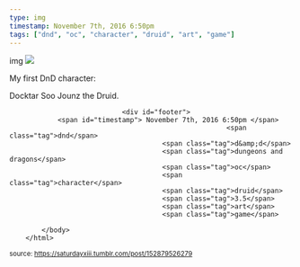 ```yaml
---
type: img
timestamp: November 7th, 2016 6:50pm
tags: ["dnd", "oc", "character", "druid", "art", "game"]
---
```

img
<img src="https://saturdayxiii.github.io/media/152879526279.png"/>
                                                                                          
My first DnD character: 

Docktar Soo Jounz the Druid.
 
                                    
                
                
                
                
                                <div id="footer">
                <span id="timestamp"> November 7th, 2016 6:50pm </span>
                                                          <span class="tag">dnd</span>
                                          <span class="tag">d&amp;d</span>
                                          <span class="tag">dungeons and dragons</span>
                                          <span class="tag">oc</span>
                                          <span class="tag">character</span>
                                          <span class="tag">druid</span>
                                          <span class="tag">3.5</span>
                                          <span class="tag">art</span>
                                          <span class="tag">game</span>
                                                    
            </body>
        </html>

        
<small>source: https://saturdayxiii.tumblr.com/post/152879526279</small>